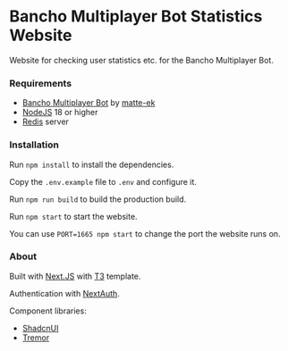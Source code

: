# Bancho Multiplayer Bot Statistics Website

Website for checking user statistics etc. for the Bancho Multiplayer Bot.

### Requirements

- [Bancho Multiplayer Bot](https://github.com/matte-ek/BanchoMultiplayerBot) by [matte-ek](https://github.com/matte-ek)
- [NodeJS](https://nodejs.org)  18 or higher
- [Redis](https://redis.io) server

### Installation

Run `npm install` to install the dependencies.

Copy the `.env.example` file to `.env` and configure it.

Run `npm run build` to build the production build.

Run `npm start` to start the website.

You can use `PORT=1665 npm start` to change the port the website runs on.

### About

Built with [Next.JS](https://nextjs.org) with [T3](https://create.t3.gg) template.

Authentication with [NextAuth](https://next-auth.js.org/).

Component libraries:
- [ShadcnUI](https://ui.shadcn.com)
- [Tremor](https://tremor.so)